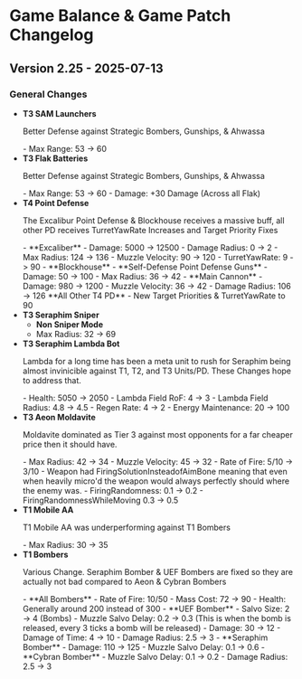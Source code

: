 # Game Balance & Game Patch Changelog

## Version 2.25 - 2025-07-13
### General Changes
- **T3 SAM Launchers**
    <p>Better Defense against Strategic Bombers, Gunships, & Ahwassa</p>
    - Max Range: 53 -> 60
- **T3 Flak Batteries**
    <p>Better Defense against Strategic Bombers, Gunships, & Ahwassa</p>
    - Max Range: 53 -> 60
    - Damage: +30 Damage (Across all Flak)
- **T4 Point Defense**
    <p>The Excalibur Point Defense & Blockhouse receives a massive buff, all other PD receives TurretYawRate Increases and Target Priority Fixes</p>
    - **Excaliber**
    - Damage: 5000 -> 12500
    - Damage Radius: 0 -> 2
    - Max Radius: 124 -> 136
    - Muzzle Velocity: 90 -> 120
    - TurretYawRate: 9 -> 90
    - **Blockhouse**
    - **Self-Defense Point Defense Guns**
    - Damage: 50 -> 100
    - Max Radius: 36 -> 42
    - **Main Cannon**
    - Damage: 980 -> 1200
    - Muzzle Velocity: 36 -> 42
    - Damage Radius: 106 -> 126
    **All Other T4 PD**
    - New Target Priorities & TurretYawRate to 90
- **T3 Seraphim Sniper**
    - **Non Sniper Mode**
    - Max Radius: 32 -> 69
- **T3 Seraphim Lambda Bot**
    <p>Lambda for a long time has been a meta unit to rush for Seraphim being almost invinicible against T1, T2, and T3 Units/PD. These Changes hope to address that.</p>
    - Health: 5050 -> 2050
    - Lambda Field RoF: 4 -> 3
    - Lambda Field Radius: 4.8 -> 4.5
    - Regen Rate: 4 -> 2
    - Energy Maintenance: 20 -> 100
- **T3 Aeon Moldavite**
    <p>Moldavite dominated as Tier 3 against most opponents for a far cheaper price then it should have.</p>
    - Max Radius: 42 -> 34
    - Muzzle Velocity: 45 -> 32 
    - Rate of Fire: 5/10 -> 3/10
    - Weapon had FiringSolutionInsteadofAimBone meaning that even when heavily micro'd the weapon would always perfectly should where the enemy was.
    - FiringRandomness: 0.1 -> 0.2
    - FiringRandomnessWhileMoving 0.3 -> 0.5
- **T1 Mobile AA**
    <p>T1 Mobile AA was underperforming against T1 Bombers</p>
    - Max Radius: 30 -> 35
- **T1 Bombers**
    <p>Various Change. Seraphim Bomber & UEF Bombers are fixed so they are actually not bad compared to Aeon & Cybran Bombers</p>
    - **All Bombers**
    - Rate of Fire: 10/50
    - Mass Cost: 72 -> 90
    - Health: Generally around 200 instead of 300
    - **UEF Bomber**
    - Salvo Size: 2 -> 4 (Bombs)
    - Muzzle Salvo Delay: 0.2 -> 0.3 (This is when the bomb is released, every 3 ticks a bomb will be released)
    - Damage: 30 -> 12
    - Damage of Time: 4 -> 10
    - Damage Radius: 2.5 -> 3
    - **Seraphim Bomber**
    - Damage: 110 -> 125
    - Muzzle Salvo Delay: 0.1 -> 0.6
    - **Cybran Bomber**
    - Muzzle Salvo Delay: 0.1 -> 0.2
    - Damage Radius: 2.5 -> 3